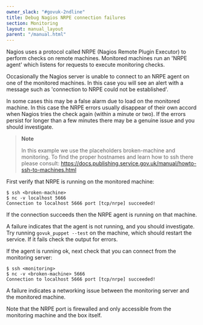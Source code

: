 ```yaml
---
owner_slack: "#govuk-2ndline"
title: Debug Nagios NRPE connection failures
section: Monitoring
layout: manual_layout
parent: "/manual.html"
---
```


Nagios uses a protocol called NRPE (Nagios Remote Plugin Executor) to perform
checks on remote machines. Monitored machines run an 'NRPE agent' which
listens for requests to execute monitoring checks.

Occasionally the Nagios server is unable to connect to an NRPE agent on one of
the monitored machines. In this case you will see an alert with a message such
as 'connection to NRPE could not be established'.

In some cases this may be a false alarm due to load on the monitored machine.
In this case the NRPE errors usually disappear of their own accord when Nagios
tries the check again (within a minute or two). If the errors persist for
longer than a few minutes there may be a genuine issue and you should
investigate.

> **Note**
>
> In this example we use the placeholders broken-machine and monitoring.
> To find the proper hostnames and learn how to ssh there please consult:
> <https://docs.publishing.service.gov.uk/manual/howto-ssh-to-machines.html>

First verify that NRPE is running on the monitored machine:

```
$ ssh <broken-machine>
$ nc -v localhost 5666
Connection to localhost 5666 port [tcp/nrpe] succeeded!
```

If the connection succeeds then the NRPE agent is running on that machine.

A failure indicates that the agent is not running, and you should
investigate. Try running `govuk_puppet --test` on the machine, which should
restart the service. If it fails check the output for errors.

If the agent is running ok, next check that you can connect from the
monitoring server:

```
$ ssh <monitoring>
$ nc -v <broken-machine> 5666
Connection to localhost 5666 port [tcp/nrpe] succeeded!
```

A failure indicates a networking issue between the monitoring server and the
monitored machine.

Note that the NRPE port is firewalled and only accessible from the
monitoring machine and the box itself.
